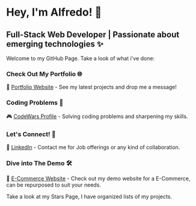 # Hey, I'm Alfredo! 👋

## Full-Stack Web Developer | Passionate about emerging technologies ✨

Welcome to my GitHub Page. Take a look of what i've done:

### Check Out My Portfolio 🌐
🚀 [Portfolio Website](https://portfolio-website-v2-7909b.firebaseapp.com/) - See my latest projects and drop me a message!

### Coding Problems 🧠
🎮 [CodeWars Profile](https://www.codewars.com/users/Alfredo3232) - Solving coding problems and sharpening my skills.

### Let's Connect! 🤝
🔗 [LinkedIn](https://www.linkedin.com/in/alfredor1/) - Contact me for Job offerings or any kind of collaboration.

### Dive into The Demo 🛠️
💼 [E-Commerce Website](https://e-commerce-7sly.onrender.com) - Check out my demo website for a E-Commerce, can be repurposed to suit your needs.

 Take a look at my Stars Page, I have organized lists of my projects. 
